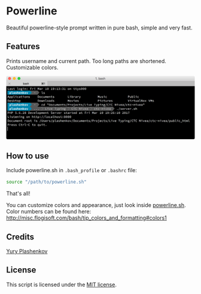 # Powerline

Beautiful powerline-style prompt written in pure bash, simple and very fast.

## Features

Prints username and current path. Too long paths are shortened. Customizable colors.

![image](screenshots/screenshot.png)

## How to use

Include powerline.sh in `.bash_profile` or `.bashrc` file:

```bash
source "/path/to/powerline.sh"
```

That's all!

You can customize colors and appearance, just look inside [powerline.sh](powerline.sh). 
Color numbers can be found here: http://misc.flogisoft.com/bash/tip_colors_and_formatting#colors1

## Credits

[Yury Plashenkov](https://github.com/plashenkov)

## License

This script is licensed under the [MIT license](LICENSE.md).
